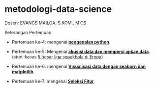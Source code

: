 # metodologi-data-science

Dosen: EVANGS MAILOA, S.KOM., M.CS.

Keterangan Pertemuan:
* Pertemuan ke-4: mengenai [**pengenalan python**](https://github.com/mikaelaldy/metodologi-data-science/tree/main/Pertemuan_4).

* Pertemuan ke-5: Mengenai [**akusisi data dan mempersi apkan data**](https://github.com/mikaelaldy/metodologi-data-science/tree/main/pertemuan_5). (studi kasus [5 besar liga sepakbola di Eropa]())

* Pertemuan ke-6: mengenai [**Visualisasi data dengan seaborn dan matplotlib**](https://github.com/mikaelaldy/metodologi-data-science/tree/main/Pertemuan_6).

* Pertemuan ke-7: mengenai [**Seleksi Fitur**](https://github.com/mikaelaldy/metodologi-data-science/tree/main/Pertemuan_7).